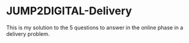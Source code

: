 # JUMP2DIGITAL-Delivery

This is my solution to the 5 questions to answer in the online phase in a delivery problem.
